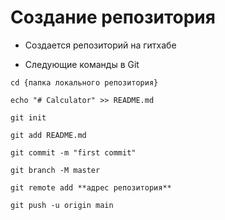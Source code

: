 #  Создание репозитория

* Создается репозиторий на гитхабе

* Следующие команды в Git

`cd {папка локального репозитория}`

`echo "# Calculator" >> README.md`

`git init`

`git add README.md`

`git commit -m "first commit"`

`git branch -M master`

`git remote add **адрес репозитория**`

`git push -u origin main`
